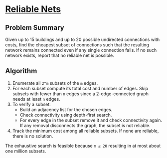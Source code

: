 # [Reliable Nets](https://www.spoj.com/problems/RELINETS/)

## Problem Summary
Given up to 15 buildings and up to 20 possible undirected connections with costs, find the cheapest subset of connections such that the resulting network remains connected even if any single connection fails. If no such network exists, report that no reliable net is possible.

## Algorithm
1. Enumerate all `2^m` subsets of the `m` edges.
2. For each subset compute its total cost and number of edges. Skip subsets with fewer than `n` edges since a 2-edge-connected graph needs at least `n` edges.
3. To verify a subset:
   - Build an adjacency list for the chosen edges.
   - Check connectivity using depth-first search.
   - For every edge in the subset remove it and check connectivity again. If any removal disconnects the graph, the subset is not reliable.
4. Track the minimum cost among all reliable subsets. If none are reliable, there is no solution.

The exhaustive search is feasible because `m ≤ 20` resulting in at most about one million subsets.
